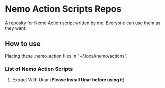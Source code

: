 # Nemo Action Scripts Repos
A reposity for Nemo Action script written by me. Everyone can use them as they want.

## How to use
Placing these .nemo_action files in "~/.local/nemo/actions".

### List of Nemo Action Scripts
1. Extract With Unar (**Please Install Unar before using it**)
